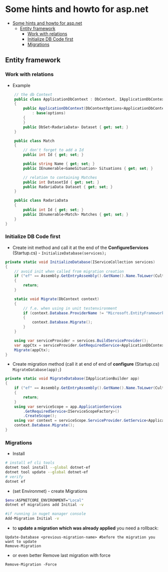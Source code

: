 # Some hints and howto for asp.net

- [Some hints and howto for asp.net](#some-hints-and-howto-for-aspnet)
  - [Entity framework](#entity-framework)
    - [Work with relations](#work-with-relations)
    - [Initialize DB Code first](#initialize-db-code-first)
    - [Migrations](#migrations)

## Entity framework

### Work with relations

* Example
```c#
    // the db Context 
    public class ApplicationDbContext : DbContext, IApplicationDbContext
    {
        public ApplicationDbContext(DbContextOptions<ApplicationDbContext> options)
            : base(options)
        {
        }
        public DbSet<RadariaData> Dataset { get; set; }
    }

    public class Match
    {
        // don't forget to add a Id
        public int Id { get; set; }

        public string Name { get; set; }
        public IEnumerable<GameSituation> Situations { get; set; }

        // relation to containing Matches
        public int DatasetId { get; set; }
        public RadariaData Dataset { get; set; }
    }

    public class RadariaData
    {
        public int Id { get; set; }
        public IEnumerable<Match> Matches { get; set; }
    }
}
```

### Initialize DB Code first

* Create init method and call it at the end of the **ConfigureServices** (Startup.cs) -  `InitializeDatabase(services);`
```c#
private static void InitializeDatabase(IServiceCollection services)
{
    // avoid init when called from migration creation
    if ("ef" == Assembly.GetEntryAssembly().GetName().Name.ToLower(CultureInfo.InvariantCulture))
    {
        return;
    }

    static void Migrate(DbContext context)
    {
        // f.e. when using in unit testenvironment
        if (context.Database.ProviderName != "Microsoft.EntityFrameworkCore.InMemory")
        {
            context.Database.Migrate();
        }
    }

    using var serviceProvider = services.BuildServiceProvider();
    var appCtx = serviceProvider.GetRequiredService<ApplicationDbContext>();
    Migrate(appCtx);
}
```
* Create migration method (call it at end of end of **configure** (Startup.cs)  `MigrateDatabase(app);`)
``` c#
private static void MigrateDatabase(IApplicationBuilder app)
{
    if ("ef" == Assembly.GetEntryAssembly().GetName().Name.ToLower(CultureInfo.InvariantCulture))
    {
        return;
    }
    using var serviceScope = app.ApplicationServices
        .GetRequiredService<IServiceScopeFactory>()
        .CreateScope();
    using var context = serviceScope.ServiceProvider.GetService<ApplicationDbContext>();
    context.Database.Migrate();
}
```

### Migrations

* Install
``` bash
# install ef cli tools
dotnet tool install --global dotnet-ef
dotnet tool update --global dotnet-ef
# verify
dotnet ef
```
* (set Environmet) - create Migrations
``` bash
$env:ASPNETCORE_ENVIRONMENT="Local"
dotnet ef migrations add Initial -v

#if running in nuget manager console
Add-Migration Initial -v
```
* to **update a migration which was already applied** you need a rollback:
```
Update-Database <previous-migration-name> #before the migration you want to update
Remove-Migration
```
* or even better Remove last migration with force
```
Remove-Migration -Force
```
